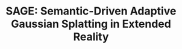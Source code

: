 ---
title: "SAGE: Semantic-Driven Adaptive Gaussian Splatting in Extended Reality"
authors: Marco Maida, Alberto Crescini, Marco Perronet, Elena Camuffo
collection: publications
category: conferences
permalink: /publication/2025-sage
excerpt: A novel approach leveraging semantic-driven techniques to enhance Gaussian splatting for immersive extended reality applications.
year: 2025
venue: 'EUSIPCO'
code: #
paperurl: ' https://arxiv.org/pdf/2503.16747'
citation: 'Schiavo C., Camuffo E., Badia L., & Milani S., "SAGE: Semantic-Driven Adaptive Gaussian Splatting in Extended Reality", <i>EUSIPCO</i>, 2025.'
bib: "@article{schiavo2025sage,
    title={SAGE: Semantic-Driven Adaptive Gaussian Splatting in Extended Reality},
    author={Schiavo, C. and Camuffo, E. and Badia, L. and Milani, S.},
    journal={EUSIPCO},
    year={2025}
    }"
---